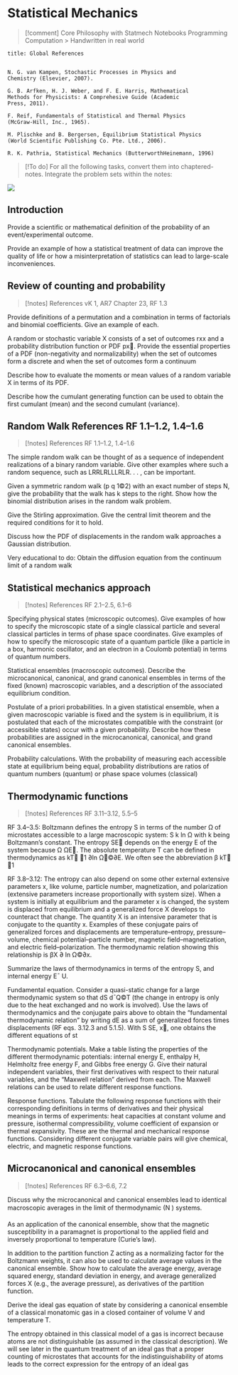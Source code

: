 
# **Statistical Mechanics**


>[!comment] Core Philosophy with Statmech Notebooks
>Programming
>Computation > Handwritten in real world

```ad-example
title: Global References


N. G. van Kampen, Stochastic Processes in Physics and
Chemistry (Elsevier, 2007).

G. B. Arfken, H. J. Weber, and F. E. Harris, Mathematical
Methods for Physicists: A Comprehesive Guide (Academic
Press, 2011).

F. Reif, Fundamentals of Statistical and Thermal Physics
(McGraw-Hill, Inc., 1965).

M. Plischke and B. Bergersen, Equilibrium Statistical Physics
(World Scientific Publishing Co. Pte. Ltd., 2006).

R. K. Pathria, Statistical Mechanics (ButterworthHeinemann, 1996)

```



>[!To do]
>For all the following tasks, convert them into chaptered-notes. Integrate the problem sets within the notes:

![](https://i.imgur.com/mUKHiQG.png)


## Introduction

Provide a scientific or mathematical definition of the probability of an event/experimental outcome.


Provide an example of how a statistical treatment of data can improve the quality of life or how a misinterpretation of statistics can lead to large-scale inconveniences.





## Review of counting and probability

>[!notes] References
> vK 1, AR7 Chapter 23, RF 1.3



Provide definitions of a permutation and a combination in terms of factorials and binomial coefficients.
Give an example of each.

A random or stochastic variable X consists of a set of outcomes rxx and a probability distribution function
or PDF px. Provide the essential properties of a PDF (non-negativity and normalizability) when the set
of outcomes form a discrete and when the set of outcomes form a continuum

Describe how to evaluate the moments or mean values of a random variable X in terms of its PDF.

Describe how the cumulant generating function can be used to obtain the first cumulant (mean) and the
second cumulant (variance).









## Random Walk References RF 1.1–1.2, 1.4–1.6

>[!notes] References
> RF 1.1–1.2, 1.4–1.6


The simple random walk can be thought of as a sequence of independent realizations of a binary random variable. Give other examples where such a random sequence, such as LRRLRLLLRLR. . . , can be
important.



Given a symmetric random walk (p  q  1©2) with an exact number of steps N, give the probability that
the walk has k steps to the right. Show how the binomial distribution arises in the random walk problem.






Give the Stirling approximation. Give the central limit theorem and the required conditions for it to hold.




Discuss how the PDF of displacements in the random walk approaches a Gaussian distribution.



Very educational to do: Obtain the diffusion equation from the continuum limit of a random walk














## Statistical mechanics approach

>[!notes] References
> RF 2.1–2.5, 6.1–6



Specifying physical states (microscopic outcomes). Give examples of how to specify the microscopic state of
a single classical particle and several classical particles in terms of phase space coordinates. Give examples
of how to specify the microscopic state of a quantum particle (like a particle in a box, harmonic oscillator,
and an electron in a Coulomb potential) in terms of quantum numbers.





Statistical ensembles (macroscopic outcomes). Describe the microcanonical, canonical, and grand canonical ensembles in terms of the fixed (known) macroscopic variables, and a description of the associated
equilibrium condition.





Postulate of a priori probabilities. In a given statistical ensemble, when a given macroscopic variable
is fixed and the system is in equilibrium, it is postulated that each of the microstates compatible with
the constraint (or accessible states) occur with a given probability. Describe how these probabilities are
assigned in the microcanonical, canonical, and grand canonical ensembles.





Probability calculations. With the probability of measuring each accessible state at equilibrium being equal,
probability distributions are ratios of quantum numbers (quantum) or phase space volumes (classical)

















## Thermodynamic functions

>[!notes] References
> RF 3.11–3.12, 5.5–5




RF 3.4–3.5: Boltzmann defines the entropy S in terms of the number Ω of microstates accessible to a large macroscopic system: S k ln Ω with k being Boltzmann’s constant. The entropy SE depends on the energy E of the system because Ω ΩE. The absolute temperature T can be defined in thermodynamics as kT 1 ∂ln Ω©∂E. We often see the abbreviation β kT 1 







RF 3.8–3.12: The entropy can also depend on some other external extensive parameters x, like volume, particle number, magnetization, and polarization (extensive parameters increase proportionally with system size). When a system is initially at equilibrium and the parameter x is changed, the system is displaced from equilibrium and a generalized force X develops to counteract that change. The quantity X is an intensive parameter that is conjugate to the quantity x. Examples of these conjugate pairs of generalized forces and displacements are temperature–entropy, pressure–volume, chemical potential–particle number, magnetic field–magnetization, and electric field–polarization. The thermodynamic relation showing this relationship is βX ∂ ln Ω©∂x.








Summarize the laws of thermodynamics in terms of the entropy S, and internal energy E¯ U. 









Fundamental equation. Consider a quasi-static change for a large thermodynamic system so that dS d¯Q©T (the change in entropy is only due to the heat exchanged and no work is involved). Use the laws of thermodynamics and the conjugate pairs above to obtain the “fundamental thermodynamic relation” by writing dE as a sum of generalized forces times displacements (RF eqs. 3.12.3 and 5.1.5). With S SE, x, one obtains the different equations of st









Thermodynamic potentials. Make a table listing the properties of the different thermodynamic potentials: internal energy E, enthalpy H, Helmholtz free energy F, and Gibbs free energy G. Give their natural independent variables, their first derivatives with respect to their natural variables, and the “Maxwell relation” derived from each. The Maxwell relations can be used to relate different response functions. 









Response functions. Tabulate the following response functions with their corresponding definitions in terms of derivatives and their physical meanings in terms of experiments: heat capacities at constant volume and pressure, isothermal compressibility, volume coefficient of expansion or thermal expansivity. These are the thermal and mechanical response functions. Considering different conjugate variable pairs will give chemical, electric, and magnetic response functions.








## Microcanonical and canonical ensembles


>[!notes] References
> RF 6.3–6.6, 7.2






Discuss why the microcanonical and canonical ensembles lead to identical macroscopic averages in the limit
of thermodynamic (N  ) systems.









As an application of the canonical ensemble, show that the magnetic susceptibility in a paramagnet is
proportional to the applied field and inversely proportional to temperature (Curie’s law).









In addition to the partition function Z acting as a normalizing factor for the Boltzmann weights, it can also
be used to calculate average values in the canonical ensemble. Show how to calculate the average energy,
average squared energy, standard deviation in energy, and average generalized forces X (e.g., the average
pressure), as derivatives of the partition function.










Derive the ideal gas equation of state by considering a canonical ensemble of a classical monatomic gas in
a closed container of volume V and temperature T.







The entropy obtained in this classical model of a gas is incorrect because atoms are not distinguishable
(as assumed in the classical description). We will see later in the quantum treatment of an ideal gas that
a proper counting of microstates that accounts for the indistinguishability of atoms leads to the correct
expression for the entropy of an ideal gas